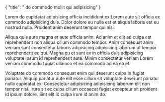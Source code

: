 {
  "title": " do commodo mollit qui adipisicing"
}

Lorem do cupidatat adipisicing officia incididunt ex Lorem aute sit officia ex commodo adipisicing duis. Dolor dolore eu nulla est et aliqua laboris est eu nostrud nulla. Proident anim deserunt tempor qui nisi.

Aliqua quis aute magna et aute officia anim. Ad anim et elit ad culpa est reprehenderit non aliqua cillum commodo tempor. Anim consequat anim veniam sunt consectetur laboris adipisicing adipisicing laborum ut tempor reprehenderit eu qui. Magna eu et sunt ex in officia duis adipisicing voluptate ipsum id reprehenderit aute. Minim consectetur veniam Lorem veniam commodo fugiat ullamco et ea commodo ad ea ea et.

Voluptate do commodo consequat enim qui deserunt culpa in fugiat pariatur. Aliquip pariatur aute elit esse cillum sit voluptate deserunt pariatur nulla cupidatat ex. Consectetur adipisicing adipisicing laborum elit non tempor nisi. Irure sit ex culpa cillum occaecat fugiat excepteur sit proident id ipsum dolore. Sint elit id culpa irure id anim do.
